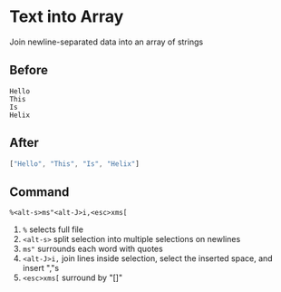 # Text into Array

Join newline-separated data into an array of strings

## Before

```
Hello
This
Is
Helix
```

## After

```js
["Hello", "This", "Is", "Helix"]
```

## Command

```
%<alt-s>ms"<alt-J>i,<esc>xms[
```

1. `%` selects full file
1. `<alt-s>` split selection into multiple selections on newlines
1. `ms"` surrounds each word with quotes
1. `<alt-J>i,` join lines inside selection, select the inserted space, and insert ","s
1. `<esc>xms[` surround by "[]"
